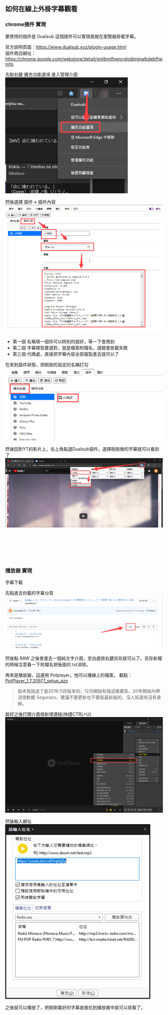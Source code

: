 ## 如何在線上外掛字幕觀看


### chrome插件 實現
要使用的插件是 Dualsub 這個插件可以實現直接在瀏覽器掛載字幕。  

官方說明頁面：https://www.dualsub.xyz/plugin-usage.html  
插件商店網址：https://chrome.google.com/webstore/detail/gnlibmlfpencglodjpgnalbdebfhpmfp

先點右鍵 擴充功能選項 進入管理介面  
![](Snipaste_2021-02-07_13-42-44.png)

然後選擇 插件-> 插件內容
![](Snipaste_2021-02-06_18-17-34.png)

- 第一個 名稱填一個你可以辨別的就好，等一下會用到  
- 第二個 字幕類型要選對，就是檔案附檔名，選錯會掛載失敗  
- 第三個 代碼處，直接把字幕內容全部複製進去就可以了  

在來到插件狀態，把剛剛的設定的名稱打勾
![](Snipaste_2021-02-06_18-34-15.png)

然後回到YT的影片上，右上角點選Dualsub插件，選擇剛剛做的字幕就可以看到了
![](Snipaste_2021-02-06_18-35-00.png)

<br><br><br><br><br>

### 播放器 實現
字幕下載  

先點進去你載的字幕分頁  
![](Snipaste_2021-02-03_21-54-22.png)

然後點 RAW 之後會進去一個純文字介面，空白處按右鍵另存就可以了。另存新檔的時候注意看一下附檔名把後面的.txt消除。

再來是播放器，這邊用 Potplayer。他可以播線上的檔案。
載點：[PotPlayer_1.7.20977_setup_azo](https://www.azotaiwan.com/_dl_rC5CFd3nVq/PotPlayer_1.7.20977_setup_azo.exe.htm)

> 版本我挑過了是2019.11月版本的，12月開始有強迫推廣告。20年開始內帶流氓軟體 Segurazo，建議不要更新也不要裝最新版的，沒人知道有沒有拿掉。

裝好之後打開介面按新增連結(快捷CTRL+U)  
![](Snipaste_2021-02-03_21-49-48.png)

然後輸入網址  
![](Snipaste_2021-02-03_21-51-02.png)

之後就可以播放了，把剛剛載好的字幕直接拉到播放器中就可以掛載了。

